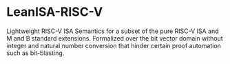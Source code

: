 # LeanISA-RISC-V
Lightweight RISC-V ISA Semantics for a subset of the pure RISC-V ISA and M and B standard extensions.
Formalized over the bit vector domain without integer and natural number conversion that hinder certain proof automation such as bit-blasting.
